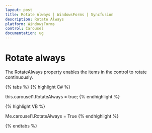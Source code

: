 ```yaml
---
layout: post
title: Rotate Always | WindowsForms | Syncfusion
description: Rotate Always
platform: WindowsForms
control: Carousel
documentation: ug
---
```


# Rotate always

The RotateAlways property enables the items in the control to rotate continuously.

{% tabs %}
{% highlight C# %}


this.carousel1.RotateAlways = true;
{% endhighlight %}

{% highlight VB %}


Me.carousel1.RotateAlways = True
{% endhighlight %}

{% endtabs %}

